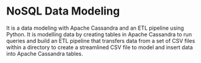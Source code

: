 # NoSQL Data Modeling

It is a data modeling with Apache Cassandra and an ETL pipeline using Python.
It is modelling data by creating tables in Apache Cassandra to run queries and build an ETL pipeline that transfers data from a set of CSV files within a directory to create a streamlined CSV file to model and insert data into Apache Cassandra tables.
